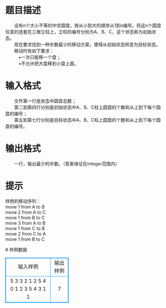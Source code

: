 # 

 
 # 题目描述 
<p>
　　设有n个大小不等的中空圆盘，按从小到大的顺序从1到n编号。将这n个圆盘任意的迭套在三根立柱上，立柱的编号分别为A、B、C，这个状态称为初始状态。<br>　　现在要求找到一种步数最少的移动方案，使得从初始状态转变为目标状态。<br>　　移动时有如下要求：<br>　　　&#8226;一次只能移一个盘；<br>　　　&#8226;不允许把大盘移到小盘上面。<br></p> 

 
 # 输入格式 
<p>
　　文件第一行是状态中圆盘总数；<br>　　第二到第四行分别是初始状态中A、B、C柱上圆盘的个数和从上到下每个圆盘的编号；<br>　　第五到第七行分别是目标状态中A、B、C柱上圆盘的个数和从上到下每个圆盘的编号。<br></p> 

 
 # 输出格式 
<p>
　　一行，输出最少的步数。（答案保证在integer范围内）<br></p> 

 
 # 提示 
<p>
样例的移动序列：<br>move 1 from A to B<br>move 2 from A to C<br>move 1 from B to C<br>move 3 from A to B<br>move 1 from C to B<br>move 2 from C to A<br>move 1 from B to C<br></p> 
# 样例数据
<style>
        table,table tr th, table tr td { border:1px solid #0094ff; }
        table { width: 200px; min-height: 25px; line-height: 25px; text-align: center; border-collapse: collapse;}   
    </style>
<table>
	<tr>
		<td>输入样例</td>
		<td>输出样例</td>
	</tr>
<tr><td>5					
3 3 2 1				
2 5 4				
0					
1 2					
3 5 4 3				
1 1					
						</td><td>7</td></tr></table>
